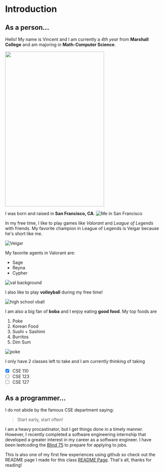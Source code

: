 # Introduction
## As a person...
Hello! My name is Vincent and I am currently a _4th year_ from **Marshall College** and am majoring in __Math-Computer Science__. 

<img src="https://i.ibb.co/SNGWbBw/IMG-4197.jpg" width="320" height="500" />


I was born and raised in **San Francisco, CA**.
![Me in San Francisco](https://i.ibb.co/4mvnJ60/68747470733a2f2f73636f6e74656e742d6c6178332d322e63646e696e7374616772616d2e636f6d2f762f7435312e323838.jpg)

In my free time, I like to play games like _Valorant_ and _League of Legends_ with friends. My favorite champion in League of Legends is Veigar because he's short like me. 

![Veigar](https://static.wikia.nocookie.net/leagueoflegends/images/e/e8/Veigar_OriginalCentered.jpg)

My favorite agents in Valorant are:
* Sage
* Reyna
* Cypher

![val background](https://www.riotgames.com/darkroom/1440/d0807e131a84f2e42c7a303bda672789:3d02afa7e0bfb75f645d97467765b24c/valorant-offwhitelaunch-keyart.jpg)

I also like to play **volleyball** during my free time!

![high school vball](https://i.ibb.co/GPMRD7W/57606671-425474461603095-2247210508659190537-n.jpg)

I am also a big fan of **boba** and I enjoy eating **good food**. My top foods are
1. Poke
2. Korean Food
3. Sushi + Sashimi
4. Burritos
5. Dim Sum

![poke](https://img.ctykit.com/cdn/ca-liberty-station/images/tr:w-1800/user1640621175.jpg)

I only have 2 classes left to take and I am currently thinking of taking
- [x] CSE 110
- [ ] CSE 123
- [ ] CSE 127

## As a programmer...
I do not abide by the famous CSE department saying:
> Start early, start often!

I am a heavy procastinator, but I get things done in a timely manner. However, I recently completed a software engineering internship that developed a greater interest in my career as a software engineer. I have been leetcoding the [Blind 75](https://leetcode.com/discuss/general-discussion/460599/blind-75-leetcode-questions) to prepare for applying to jobs.

This is also one of my first few experiences using github so check out the README page I made for this class [README Page](README.md). That's all, thanks for reading!
